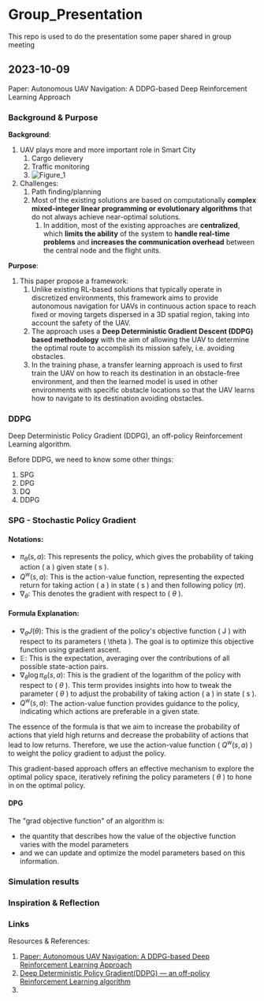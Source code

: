# Group_Presentation
This repo is used to do the presentation some paper shared in group meeting

## 2023-10-09
Paper: Autonomous UAV Navigation: A DDPG-based Deep Reinforcement Learning Approach

### Background & Purpose
**Background**:
1. UAV plays more and more important role in Smart City 
   1. Cargo delievery
   2. Traffic monitoring
   3. ![Figure_1]()
2. Challenges:
   1. Path finding/planning
   2. Most of the existing solutions are based on computationally **complex mixed-integer linear programming or evolutionary algorithms** that do not always achieve near-optimal solutions. 
      1. In addition, most of the existing approaches are **centralized**, which **limits the ability** of the system to **handle real-time problems** and **increases the communication overhead** between the central node and the flight units.

**Purpose**:
1.  This paper propose a framework:
    1.  Unlike existing RL-based solutions that typically operate in discretized environments, this framework aims to provide autonomous navigation for UAVs in continuous action space to reach fixed or moving targets dispersed in a 3D spatial region, taking into account the safety of the UAV.
    2.  The approach uses a **Deep Deterministic Gradient Descent (DDPG) based methodology** with the aim of allowing the UAV to determine the optimal route to accomplish its mission safely, i.e. avoiding obstacles.
    3.  In the training phase, a transfer learning approach is used to first train the UAV on how to reach its destination in an obstacle-free environment, and then the learned model is used in other environments with specific obstacle locations so that the UAV learns how to navigate to its destination avoiding obstacles.



### DDPG

Deep Deterministic Policy Gradient (DDPG), an off-policy Reinforcement Learning algorithm.

Before DDPG, we need to know some other things:
1. SPG
2. DPG
3. DQ
4. DDPG

### SPG - Stochastic Policy Gradient

#### Notations: 
- $\pi_\theta(s, a)$: This represents the policy, which gives the probability of taking action \( a \) given state \( s \).
- $Q^w(s, a)$: This is the action-value function, representing the expected return for taking action \( a \) in state \( s \) and then following policy \($\pi$\).
- $\nabla_\theta$: This denotes the gradient with respect to \( $\theta$ \).

#### Formula Explanation:
- $\nabla_\theta J(\theta)$: This is the gradient of the policy's objective function \( J \) with respect to its parameters \( \theta \). The goal is to optimize this objective function using gradient ascent.
- $\mathbb{E}$: This is the expectation, averaging over the contributions of all possible state-action pairs.
- $\nabla_\theta \log \pi_\theta(s, a)$: This is the gradient of the logarithm of the policy with respect to \( $\theta$ \). This term provides insights into how to tweak the parameter \( $\theta$ \) to adjust the probability of taking action \( a \) in state \( s \).
- $Q^w(s, a)$: The action-value function provides guidance to the policy, indicating which actions are preferable in a given state.

The essence of the formula is that we aim to increase the probability of actions that yield high returns and decrease the probability of actions that lead to low returns. Therefore, we use the action-value function \( $Q^w(s, a)$ \) to weight the policy gradient to adjust the policy.

This gradient-based approach offers an effective mechanism to explore the optimal policy space, iteratively refining the policy parameters \( $\theta$ \) to hone in on the optimal policy.


#### DPG
The "grad objective function" of an algorithm is:
- the quantity that describes how the value of the objective function varies with the model parameters
- and we can update and optimize the model parameters based on this information.

### Simulation results

### Inspiration & Reflection

### Links
Resources & References:
1. [Paper: Autonomous UAV Navigation: A DDPG-based Deep Reinforcement Learning Approach](https://ieeexplore.ieee.org/abstract/document/9181245)
2. [Deep Deterministic Policy Gradient(DDPG) — an off-policy Reinforcement Learning algorithm](https://medium.com/intro-to-artificial-intelligence/deep-deterministic-policy-gradient-ddpg-an-off-policy-reinforcement-learning-algorithm-38ca8698131b)
3. 
